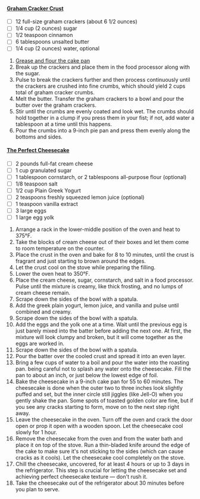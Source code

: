 #### [Graham Cracker Crust](https://www.thekitchn.com/how-to-make-a-graham-cracker-crust-cooking-lessons-from-the-kitchn-36895)
- [ ] 12 full-size graham crackers (about 6 1/2 ounces)
- [ ] 1/4 cup (2 ounces) sugar
- [ ] 1/2 teaspoon cinnamon
- [ ] 6 tablespoons unsalted butter
- [ ] 1/4 cup (2 ounces) water, optional

1. [Grease and flour the cake pan](https://www.youtube.com/watch?v=ARm5oDzaMAA)
1. Break up the crackers and place them in the food processor along with the sugar.
1. Pulse to break the crackers further and then process continuously until the crackers are crushed into fine crumbs, which should yield 2 cups total of graham cracker crumbs.
1. Melt the butter. Transfer the graham crackers to a bowl and pour the butter over the graham crackers.
1. Stir until the crumbs are evenly coated and look wet. The crumbs should hold together in a clump if you press them in your fist; if not, add water a tablespoon at a time until this happens.
1. Pour the crumbs into a 9-inch pie pan and press them evenly along the bottoms and sides.


#### [The Perfect Cheesecake](https://www.thekitchn.com/how-to-make-perfect-cheesecake-recipe-cooking-lessons-from-the-kitchen-110760)
- [ ] 2 pounds full-fat cream cheese
- [ ] 1 cup granulated sugar
- [ ] 1 tablespoon cornstarch, or 2 tablespoons all-purpose flour (optional)
- [ ] 1/8 teaspoon salt
- [ ] 1/2 cup Plain Greek Yogurt
- [ ] 2 teaspoons freshly squeezed lemon juice (optional)
- [ ] 1 teaspoon vanilla extract
- [ ] 3 large eggs
- [ ] 1 large egg yolk

1. Arrange a rack in the lower-middle position of the oven and heat to 375°F.
1. Take the blocks of cream cheese out of their boxes and let them come to room temperature on the counter.
1. Place the crust in the oven and bake for 8 to 10 minutes, until the crust is fragrant and just starting to brown around the edges.
1. Let the crust cool on the stove while preparing the filling.
1. Lower the oven heat to 350°F.
1. Place the cream cheese, sugar, cornstarch, and salt in a food processor. Pulse until the mixture is creamy, like thick frosting, and no lumps of cream cheese remain.
1. Scrape down the sides of the bowl with a spatula.
1. Add the greek plain yogurt, lemon juice, and vanilla and pulse until combined and creamy.
1. Scrape down the sides of the bowl with a spatula.
1. Add the eggs and the yolk one at a time. Wait until the previous egg is just barely mixed into the batter before adding the next one. At first, the mixture will look clumpy and broken, but it will come together as the eggs are worked in.
1. Scrape down the sides of the bowl with a spatula.
1. Pour the batter over the cooled crust and spread it into an even layer.
1. Bring a few cups of water to a boil and pour the water into the roasting pan. being careful not to splash any water onto the cheesecake. Fill the pan to about an inch, or just below the lowest edge of foil.
1. Bake the cheesecake in a 9-inch cake pan for 55 to 60 minutes. The cheesecake is done when the outer two to three inches look slightly puffed and set, but the inner circle still jiggles (like Jell-O) when you gently shake the pan. Some spots of toasted golden color are fine, but if you see any cracks starting to form, move on to the next step right away.
1. Leave the cheesecake in the oven. Turn off the oven and crack the door open or prop it open with a wooden spoon. Let the cheesecake cool slowly for 1 hour.
1. Remove the cheesecake from the oven and from the water bath and place it on top of the stove. Run a thin-bladed knife around the edge of the cake to make sure it's not sticking to the sides (which can cause cracks as it cools). Let the cheesecake cool completely on the stove.
1. Chill the cheesecake, uncovered, for at least 4 hours or up to 3 days in the refrigerator. This step is crucial for letting the cheesecake set and achieving perfect cheesecake texture — don't rush it.
1. Take the cheesecake out of the refrigerator about 30 minutes before you plan to serve.